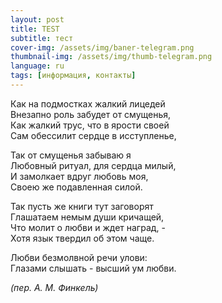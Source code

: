 ```yaml
---
layout: post
title: TEST
subtitle: тест
cover-img: /assets/img/baner-telegram.png
thumbnail-img: /assets/img/thumb-telegram.png
language: ru
tags: [информация, контакты]
---
```

Как на подмостках жалкий лицедей  
Внезапно роль забудет от смущенья,  
Как жалкий трус, что в ярости своей  
Сам обессилит сердце в исступленье,

Так от смущенья забываю я  
Любовный ритуал, для сердца милый,  
И замолкает вдруг любовь моя,  
Своею же подавленная силой.

Так пусть же книги тут заговорят  
Глашатаем немым души кричащей,  
Что молит о любви и ждет наград, -  
Хотя язык твердил об этом чаще.

Любви безмолвной речи улови:  
Глазами слышать - высший ум любви.

_(пер. А. М. Финкель)_
